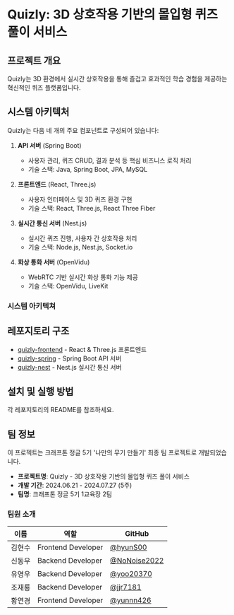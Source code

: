 # Quizly: 3D 상호작용 기반의 몰입형 퀴즈 풀이 서비스

<!-- <img src="path/to/quizly_logo.png" alt="Quizly Logo" width="200"/> -->

## 프로젝트 개요

Quizly는 3D 환경에서 실시간 상호작용을 통해 즐겁고 효과적인 학습 경험을 제공하는 혁신적인 퀴즈 플랫폼입니다.

## 시스템 아키텍처

Quizly는 다음 네 개의 주요 컴포넌트로 구성되어 있습니다:

1. **API 서버** (Spring Boot)

   - 사용자 관리, 퀴즈 CRUD, 결과 분석 등 핵심 비즈니스 로직 처리
   - 기술 스택: Java, Spring Boot, JPA, MySQL

2. **프론트엔드** (React, Three.js)

   - 사용자 인터페이스 및 3D 퀴즈 환경 구현
   - 기술 스택: React, Three.js, React Three Fiber

3. **실시간 통신 서버** (Nest.js)

   - 실시간 퀴즈 진행, 사용자 간 상호작용 처리
   - 기술 스택: Node.js, Nest.js, Socket.io

4. **화상 통화 서버** (OpenVidu)
   - WebRTC 기반 실시간 화상 통화 기능 제공
   - 기술 스택: OpenVidu, LiveKit

### 시스템 아키텍쳐

## 레포지토리 구조

- [quizly-frontend](https://github.com/Quizly-Project/quizly-frontend) - React & Three.js 프론트엔드
- [quizly-spring](https://github.com/Quizly-Project/quizly-Spring) - Spring Boot API 서버
- [quizly-nest](https://github.com/Quizly-Project/quizly-Nest) - Nest.js 실시간 통신 서버
<!-- - [quizly-openvidu](https://github.com/Quizly-Project/quizly-multiCam) - OpenVidu 기반 화상 통화 서버 -->

## 설치 및 실행 방법

각 레포지토리의 README를 참조하세요.

## 팀 정보

이 프로젝트는 크래프톤 정글 5기 '나만의 무기 만들기' 최종 팀 프로젝트로 개발되었습니다.

- **프로젝트명**: Quizly - 3D 상호작용 기반의 몰입형 퀴즈 풀이 서비스
- **개발 기간**: 2024.06.21 - 2024.07.27 (5주)
- **팀명**: 크래프톤 정글 5기 1교육장 2팀

### 팀원 소개

| 이름   | 역할               | GitHub                                         |
| ------ | ------------------ | ---------------------------------------------- |
| 김현수 | Frontend Developer | [@hyunS00](https://github.com/hyunS00)         |
| 신동우 | Backend Developer  | [@NoNoise2022](https://github.com/NoNoise2022) |
| 유영우 | Backend Developer  | [@yoo20370](https://github.com/yoo20370)       |
| 조재룡 | Backend Developer  | [@jjr7181](https://github.com/jjr7181)         |
| 황연경 | Frontend Developer | [@yunnn426](https://github.com/yunnn426)       |

